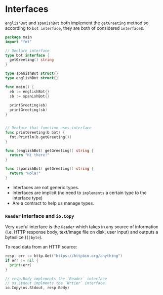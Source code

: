 # Interfaces

`englishBot` and `spanishBot` both implement the `getGreeting` method so according to `bot interface`, they are both of considered `interface`s.

```go
package main
import "fmt"

// Declare interface 
type bot interface {
  getGreeting() string
}

type spanishBot struct{}
type englishBot struct{}

func main() {
  eb := englishBot{}
  sb := spanishBot{}
  
  printGreeting(eb)
  printGreeting(sb)
}


// Declare that function uses interface
func printGreeting(b bot) {
  fmt.Println(b.getGreeting())
}

func (englishBot) getGreeting() string {
  return "Hi there!"
}

func (spanishBot) getGreeting() string {
  return "Hola!"
}

```

- Interfaces are not generic types.
- Interfaces are implicit (no need to `implements` a certain type to the interface type)
- Are a contract to help us manage types.

### `Reader` Interface and `io.Copy`

Very useful interface is the `Reader` which takes in any source of information (i.e. HTTP response body, text/image file on disk, user input) and outputs a byteslice (`[]byte`).

To read data from an HTTP source:

```go
resp, err := http.Get("https://httpbin.org/anything")
if err != nil {
  print(err)
}

// resp.Body implements the `Reader` interface
// os.Stdout implments the `Wrtier` interface
io.Copy(os.Stdout, resp.Body)
```
